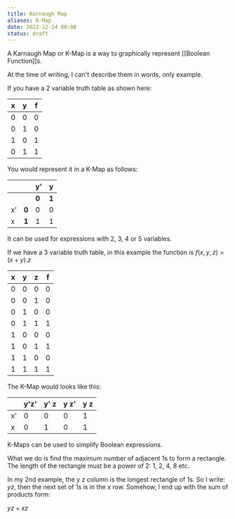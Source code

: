 ```yaml
---
title: Karnaugh Map
aliases: K-Map
date: 2022-12-24 00:00
status: draft
---
```


A Karnaugh Map or K-Map is a way to graphically represent [[Boolean Function]]s.

At the time of writing, I can't describe them in words, only example.

If you have a 2 variable truth table as shown here:

| x   | y   | f   |
| --- | --- | --- |
| 0   | 0   | 0   |
| 0   | 1   | 0   |
| 1   | 0   | 1   |
| 0   | 1   | 1    |

You would represent it in a K-Map as follows:

|     |              | y'           | y            |
| --- | ------------ | ------------ | ------------ |
|     |              | $\mathbf{0}$ | $\mathbf{1}$ |
| x'  | $\mathbf{0}$ | 0            | 0            |
| x   | $\mathbf{1}$ | 1            | 1             |
 
It can be used for expressions with 2, 3, 4 or 5 variables.

If we have a 3 variable truth table, in this example the function is $f(x, y, z) = (x + y) . z$

| x   | y   | z   | f   |
| --- | --- | --- | --- |
| 0   | 0   | 0   | 0   |
| 0   | 0   | 1   | 0   |
| 0   | 1   | 0   | 0   |
| 0   | 1   | 1   | 1   |
| 1   | 0   | 0   | 0   |
| 1   | 0   | 1   | 1   |
| 1   | 1   | 0   | 0   |
| 1   | 1   | 1   | 1   |

The K-Map would looks like this:

|     | y'z' | y' z | y z' | y z |
| --- | ---- | ---- | ---- | --- |
| x'  | 0    | 0    | 0    | 1   |
| x   | 0    | 1    | 0    | 1    |

K-Maps can be used to simplify Boolean expressions.

What we do is find the maximum number of adjacent 1s to form a rectangle. The length of the rectangle must be a power of 2: 1, 2, 4, 8 etc.

In my 2nd example, the y z column is the longest rectangle of 1s. So I write: $yz$, then the next set of 1s is in the x row. Somehow, I end up with the sum of products form:

$yz + xz$